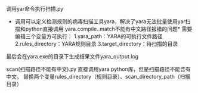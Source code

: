 调用yar命令执行扫描.py
- 调用可以定义检测规则的病毒扫描工具yara，解决了yara无法批量使用yar扫描和python直接调用 yara.compile..match不能有中文路径报错的问题*
需要编辑三个变量方可执行：
1.yara_path：YARA的可执行文件路径
2.rules_directory：YARA规则目录
3.target_directory：待扫描的目录

最后会在yara.exe的目录下生成结果文件yara_output.log


scan(扫描路径不能有中文).py
直接调用yara python库，但是扫描路径不能含有中文。
替换两个变量rules_directory（规则目录）、scan_directory_path（扫描目录）
